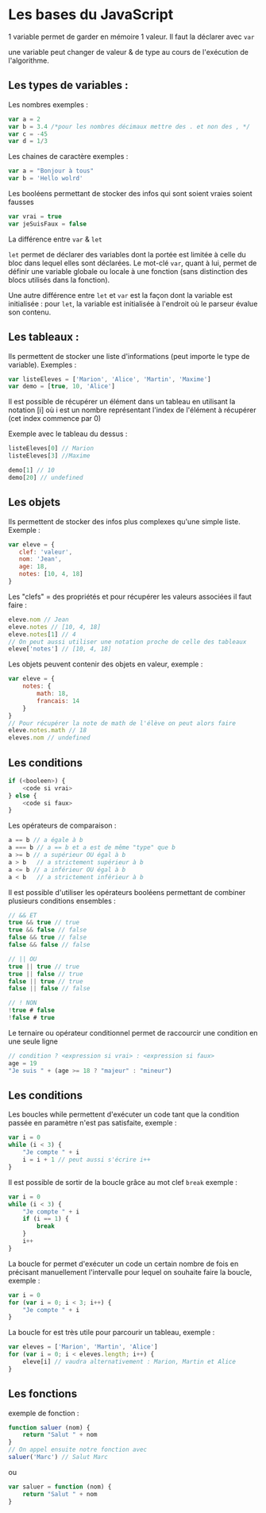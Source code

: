 # Les bases du JavaScript

1 variable permet de garder en mémoire 1 valeur. Il faut la déclarer avec `var`

une variable peut changer de valeur &  de type au cours de l'exécution de l'algorithme. 

## Les types de variables : 

Les nombres exemples : 

```js
var a = 2
var b = 3.4 /*pour les nombres décimaux mettre des . et non des , */
var c = -45
var d = 1/3
```

Les chaines de caractère  exemples : 

```js
var a = "Bonjour à tous"
var b = 'Hello wolrd'
```

Les booléens permettant de stocker des infos qui sont soient vraies soient fausses 

```js
var vrai = true
var jeSuisFaux = false
```

La différence entre `var` & `let`

`let` permet de déclarer des variables dont la portée est limitée à celle du bloc dans lequel elles sont déclarées. Le mot-clé `var`, quant à lui, permet de définir une variable globale ou locale à une fonction (sans distinction des blocs utilisés dans la fonction).

Une autre différence entre `let` et `var` est la façon dont la variable est initialisée : pour `let`, la variable est initialisée à l'endroit où le parseur évalue son contenu.

## Les tableaux : 

Ils permettent de stocker une liste d'informations (peut importe le type de variable). Exemples : 

```js
var listeEleves = ['Marion', 'Alice', 'Martin', 'Maxime']
var demo = [true, 10, 'Alice']
```
 Il est possible de récupérer un élément dans un tableau en utilisant la notation [i] où i est un nombre représentant l'index de l'élément à récupérer (cet index commence par 0)

Exemple avec le tableau du dessus : 

```js
listeEleves[0] // Marion
listeEleves[3] //Maxime

demo[1] // 10
demo[20] // undefined
```

## Les objets 

Ils permettent de stocker des infos plus complexes qu'une simple liste. Exemple : 

```js
var eleve = {
   clef: 'valeur',
   nom: 'Jean',
   age: 18,
   notes: [10, 4, 18] 
}
```

Les "clefs" = des propriétés et pour récupérer les valeurs associées il faut faire : 

```js
eleve.nom // Jean
eleve.notes // [10, 4, 18]
eleve.notes[1] // 4
// On peut aussi utiliser une notation proche de celle des tableaux
eleve['notes'] // [10, 4, 18]
```

Les objets peuvent contenir des objets en valeur, exemple : 

```js
var eleve = {
    notes: {
        math: 18,
        francais: 14   
    }   
}
// Pour récupérer la note de math de l'élève on peut alors faire
eleve.notes.math // 18
eleves.nom // undefined
```

## Les conditions 

```js
if (<booleen>) {
    <code si vrai>
} else {
    <code si faux>
}
```

Les opérateurs de comparaison : 

```js
a == b // a égale à b
a === b // a == b et a est de même "type" que b
a >= b // a supérieur OU égal à b
a > b   // a strictement supérieur à b
a <= b // a inférieur OU égal à b
a < b   // a strictement inférieur à b
```


Il est possible d'utiliser les opérateurs booléens permettant de combiner plusieurs conditions ensembles : 

```js
// && ET
true && true // true
true && false // false
false && true // false
false && false // false

// || OU
true || true // true
true || false // true
false || true // true
false || false // false

// ! NON
!true # false
!false # true
```

Le ternaire ou opérateur conditionnel permet de raccourcir une condition en une seule ligne 

```js
// condition ? <expression si vrai> : <expression si faux>
age = 19
"Je suis " + (age >= 18 ? "majeur" : "mineur")
```

## Les conditions

Les boucles while permettent d'exécuter un code tant que la condition passée en paramètre n'est pas satisfaite, exemple : 

```js
var i = 0 
while (i < 3) {
    "Je compte " + i
    i = i + 1 // peut aussi s'écrire i++
}
```

Il est possible de sortir de la boucle grâce au mot clef `break` exemple : 

```js
var i = 0 
while (i < 3) {
    "Je compte " + i
    if (i == 1) {
        break
    }
    i++
}
```

La boucle for permet d'exécuter un code un certain nombre de fois en précisant manuellement l'intervalle pour lequel on souhaite faire la boucle, exemple : 

```js
var i = 0 
for (var i = 0; i < 3; i++) {
    "Je compte " + i
}
```

La boucle for est très utile pour parcourir un tableau, exemple : 

```js
var eleves = ['Marion', 'Martin', 'Alice']
for (var i = 0; i < eleves.length; i++) {
    eleve[i] // vaudra alternativement : Marion, Martin et Alice
}
```

## Les fonctions 

exemple de fonction : 

```js
function saluer (nom) {
    return "Salut " + nom
}
// On appel ensuite notre fonction avec 
saluer('Marc') // Salut Marc
```
ou 
```js
var saluer = function (nom) {
    return "Salut " + nom
}
```






